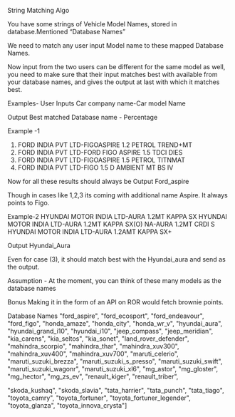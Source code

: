 String Matching Algo

You have some strings of Vehicle Model Names, stored in database.Mentioned “Database Names”

We need to match any user input Model name to these mapped Database Names.

Now input from the two users can be different for the same model as well, you need to make sure that their input matches best with available from your database names, and gives the output at last with which it matches best.

Examples-
User Inputs
Car company name-Car model Name

Output
Best matched Database name - Percentage

Example -1

1. FORD INDIA PVT LTD-FIGOASPIRE 1.2 PETROL TREND+MT
2. FORD INDIA PVT LTD-FORD FIGO ASPIRE 1.5 TDCI DIES
3. FORD INDIA PVT LTD-FIGOASPIRE 1.5 PETROL TITNMAT
4. FORD INDIA PVT LTD-FIGO 1.5 D AMBIENT MT BS IV

Now for all these results should always be
Output
Ford_aspire

Though in cases like 1,2,3 its coming with additional name Aspire. It always points to Figo.

Example-2
HYUNDAI MOTOR INDIA LTD-AURA 1.2MT KAPPA SX
HYUNDAI MOTOR INDIA LTD-AURA 1.2MT KAPPA SX(O)
NA-AURA 1.2MT CRDI S
HYUNDAI MOTOR INDIA LTD-AURA 1.2AMT KAPPA SX+

Output
Hyundai_Aura

Even for case (3), it should match best with the Hyundai_aura and send as the output.

Assumption -
At the moment, you can think of these many models as the database names

Bonus
Making it in the form of an API on ROR would fetch brownie points.

Database Names
"ford_aspire",
"ford_ecosport",
"ford_endeavour",
"ford_figo",
"honda_amaze",
"honda_city",
"honda_wr_v",
"hyundai_aura",
"hyundai_grand_i10",
"hyundai_i10",
"jeep_compass",
"jeep_meridian",
"kia_carens",
"kia_seltos",
"kia_sonet",
"land_rover_defender",
"mahindra_scorpio",
"mahindra_thar",
"mahindra_xuv300",
"mahindra_xuv400",
"mahindra_xuv700",
"maruti_celerio",
"maruti_suzuki_brezza",
"maruti_suzuki_s_presso",
"maruti_suzuki_swift",
"maruti_suzuki_wagonr",
"maruti_suzuki_xl6",
"mg_astor",
"mg_gloster",
"mg_hector",
"mg_zs_ev",
"renault_kiger",
"renault_triber",




"skoda_kushaq",
"skoda_slavia",
"tata_harrier",
"tata_punch",
"tata_tiago",
"toyota_camry",
"toyota_fortuner",
"toyota_fortuner_legender",
"toyota_glanza",
"toyota_innova_crysta"]
